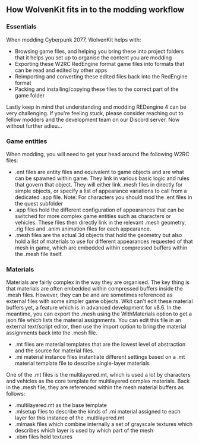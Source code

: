 ## How WolvenKit fits in to the modding workflow
### Essentials
When modding Cyberpunk 2077, WolvenKit helps with:
* Browsing game files, and helping you bring these into project folders that it helps you set up to organise the content you are modding
* Exporting these W2RC RedEngine format game files into formats that can be read and edited by other apps
* Reimporting and converting these edited files back into the RedEngine format
* Packing and installing/copying these files to the correct part of the game folder

Lastly keep in mind that understanding and modding REDengine 4 can be very challenging. If you're feeling stuck, please consider reaching out to fellow modders and the development team on our Discord server. Now without further adieu...

### Game entities
When modding, you will need to get your head around fhe following W2RC files:
* .ent files are entity files and equivalent to game objects and are what can be spawned within game. They link in various basic logic and rules that govern that object. They will either link .mesh files in directly for simple objects, or specify a list of appearance variations to call from a dedicated .app file. Note: For characters you should mod the .ent files in the quest subfolder
* .app files hold the different configuration of appearances that can be switched for more complex game entities such as characters or vehicles. These files then directly link in the relevant .mesh geometry, .rig files and .anim animation files for each appearance. 
* .mesh files are the actual 3d objects that hold the geometry but also hold a list of materials to use for different appearances requested of that mesh in game, which are embedded within compressed buffers within the .mesh file itself. 

### Materials
Materials are fairly complex in the way they are organised. The key thing is that materials are often embedded within compressed buffers inside the .mesh files. However, they can be and are sometimes referenced as external files with some simpler game objects.
Wkit can't edit these material buffers yet, a feature which is in advanced development for v8.6. In the meantime, you can export the .mesh using the WithMaterials option to get a json file which lists the material assignments. You can edit this file in an external text/script editor, then use the import option to bring the material assignments back into the .mesh file.
* .mt files are material templates that are the lowest level of abstraction and the source for material files. 
* .mi material instance files instantiate different settings based  on a .mt material template file to describe single-layer materials

One of the .mt files is the multilayered.mt, which is used a lot by characters and vehicles as the core template for multilayered complex materials. Back in the .mesh file, they are referenced within the mesh material buffers as follows:
* .multilayered.mt as the base template
* .mlsetup files to describe the kinds of .mi material assigned to each layer for this instance of the .multilayered.mt
* .mlmask files which combine internally a set of grayscale textures which describes which layer is used by which part of the mesh
* .xbm files hold textures

